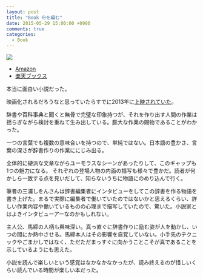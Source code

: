 ```yaml
---
layout: post
title: "Book 舟を編む"
date: 2015-05-29 15:00:00 +0900
comments: true
categories:
  - Book
---
```

<a href="http://hb.afl.rakuten.co.jp/hgc/1368ce62.540143f5.1368ce63.cb671705/?pc=http%3a%2f%2fitem.rakuten.co.jp%2fbook%2f13158690%2f%3fscid%3daf_link_img&amp;m=http%3a%2f%2fm.rakuten.co.jp%2fbook%2fi%2f17364811%2f" target="_blank"><img src ="http://hbb.afl.rakuten.co.jp/hgb/?pc=http%3a%2f%2fthumbnail.image.rakuten.co.jp%2f%400_mall%2fbook%2fcabinet%2f8805%2f9784334768805.jpg%3f_ex%3d400x400&amp;m=http%3a%2f%2fthumbnail.image.rakuten.co.jp%2f%400_mall%2fbook%2fcabinet%2f8805%2f9784334768805.jpg%3f_ex%3d80x80" border="0"></a>

* <a href="http://www.amazon.co.jp/gp/product/4334768806/ref=as_li_ss_tl?ie=UTF8&camp=247&creative=7399&creativeASIN=4334768806&linkCode=as2&tag=dsea-22">Amazon</a>
* <a href="http://hb.afl.rakuten.co.jp/hgc/1368ce62.540143f5.1368ce63.cb671705/?pc=http%3a%2f%2fitem.rakuten.co.jp%2fbook%2f13158690%2f%3fscid%3daf_link_txt&amp;m=http%3a%2f%2fm.rakuten.co.jp%2fbook%2fi%2f17364811%2f" target="_blank">楽天ブックス</a>

本当に面白い小説だった。

映画化されるだろうなと思っていたらすでに2013年に[上映されていた](http://movies.yahoo.co.jp/movie/舟を編む/343711/)。


辞書や百科事典と聞くと無骨で完璧な印象持つが、それを作り出す人間の作業は揺らぎながら検討を重ねて生み出している。膨大な作業の賜物であることがわかった。

一つの言葉でも複数の意味合いを持つので、単純ではない。日本語の豊かさ、言葉の深さが辞書作りの作業ににじみ出る。

全体的に硬派な文章ながらユーモラスなシーンがあったりして、このギャップも1つの魅力になる。
それぞれの登場人物の内面の描写も様々で豊かだ。読者が何かしら一致する点を見いだして、知らないうちに物語にのめり込んで行く。

筆者の三浦しをんさんは辞書編集者にインタビューをしてこの辞書を作る物語を書き上げた。まるで実際に編集者で働いていたのではないかと思えるくらい、詳しい作業内容や働いているものの心理まで描写していたので、驚いた。小説家とはよきインタビューアーなのかもしれない。

主人公、馬締の人柄も興味深い。真っ直ぐに辞書作りに励む姿が人を動かし、いつの間にか熱中させる。馬締本人はその影響を自覚していない。小手先のテクニックやごまかしではなく、ただただまっすぐに向かうことこそが真であることを示しているようにも思えた。

小説を読んで楽しいという感覚はなかなかなかったが、読み終えるのが惜しいくらい読んでいる時間が楽しい本だった。